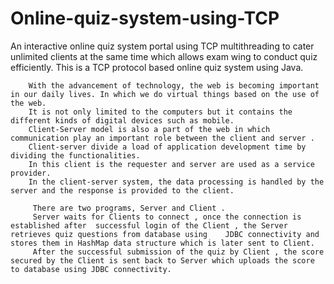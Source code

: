 # Online-quiz-system-using-TCP
An interactive online quiz system portal using TCP  multithreading to cater unlimited clients at the same time which allows exam wing to conduct quiz efficiently. This is a TCP protocol based online quiz system using Java. 

        With the advancement of technology, the web is becoming important in our daily lives. In which we do virtual things based on the use of the web. 
        It is not only limited to the computers but it contains the different kinds of digital devices such as mobile. 
        Client-Server model is also a part of the web in which communication play an important role between the client and server . 
        Client-server divide a load of application development time by dividing the functionalities. 
        In this client is the requester and server are used as a service provider. 
        In the client-server system, the data processing is handled by the server and the response is provided to the client.

         There are two programs, Server and Client .
         Server waits for Clients to connect , once the connection is established after  successful login of the Client , the Server retrieves quiz questions from database using    JDBC connectivity and stores them in HashMap data structure which is later sent to Client.
         After the successful submission of the quiz by Client , the score secured by the Client is sent back to Server which uploads the score to database using JDBC connectivity.
